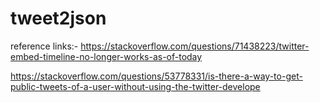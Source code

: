 # tweet2json

reference links:-
https://stackoverflow.com/questions/71438223/twitter-embed-timeline-no-longer-works-as-of-today

https://stackoverflow.com/questions/53778331/is-there-a-way-to-get-public-tweets-of-a-user-without-using-the-twitter-develope
